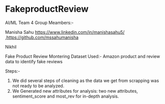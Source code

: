 # FakeproductReview
AI/ML Team 4
Group Meambers:-

Manisha Sahu https://www.linkedin.com/in/manishasahu5/ ,https://github.com/mssahumanisha

Nikhil

Fake Product Review Montering
Dataset Used:- Amazon product and review data to identify fake reviews

Steps:-
1) We did several steps of cleaning as the data we get from scrapping was not ready to be analyzed.
2) We Generated new attributes for analysis: two new attributes, sentiment_score and most_rev for in-depth analysis.

